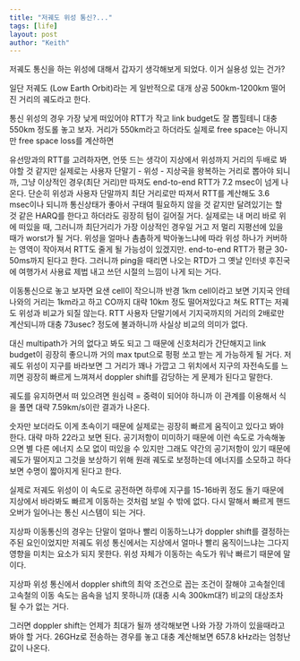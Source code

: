 ```yaml
---
title: "저궤도 위성 통신?..."
tags: [life]
layout: post
author: "Keith"
---
```


저궤도 통신을 하는 위성에 대해서 갑자기 생각해보게 되었다. 이거 실용성 있는 건가?

일단 저궤도 (Low Earth Orbit)라는 게 일반적으로 대개 상공 500km-1200km 떨어진 거리의 궤도라고 한다.

통신 위성의 경우 가장 낮게 떠있어야 RTT가 작고 link budget도 잘 뽑힐테니 대충 550km 정도롤 놓고 보자. 거리가 550km라고 하더라도 실제로 free space는 아니지만 free space loss를 계산하면 

유선망과의 RTT를 고려하자면, 언뜻 드는 생각이 지상에서 위성까지 거리의 두배로 봐야할 것 같지만 실제로는 사용자 단말기 - 위성 - 지상국을 왕복하는 거리로 뽑아야 되니까, 그냥 이상적인 경우(최단 거리)만 따져도 end-to-end RTT가 7.2 msec이 넘게 나온다. 단순히 위성과 사용자 단말까지 최단 거리로만 따져서 RTT를 계산해도 3.6 msec이나 되니까 통신상태가 좋아서 구태여 필요하지 않을 것 같지만 달려있기는 할 것 같은 HARQ를 한다고 하더라도 굉장히 텀이 길어질 거다. 실제로는 내 머리 바로 위에 떠있을 때, 그러니까 최단거리가 가장 이상적인 경우일 거고 저 멀리 지평선에 있을 때가 worst가 될 거다. 위성을 얼마나 촘촘하게 박아놓느냐에 따라 위성 하나가 커버하는 영역이 작아져서 RTT도 줄게 될 가능성이 있겠지만. end-to-end RTT가 평균 30-50ms까지 된다고 한다. 그러니까 ping을 때리면 나오는 RTD가 그 옛날 인터넷 후진국에 여행가서 사용료 제법 내고 쓰던 시절의 느낌이 나게 되는 거다.

이동통신으로 놓고 보자면 요샌 cell이 작으니까 반경 1km cell이라고 보면 기지국 안테나와의 거리는 1km라고 하고 CO까지 대략 10km 정도 떨어져있다고 쳐도 RTT는 저궤도 위성과 비교가 되질 않는다. RTT 사용자 단말기에서 기지국까지의 거리의 2배로만 계산되니까 대충 73usec? 정도에 불과하니까 사실상 비교의 의미가 없다.

대신 multipath가 거의 없다고 봐도 되고 그 때문에 신호처리가 간단해지고 link budget이 굉장히 좋으니까 거의 max tput으로 펑펑 쏘고 받는 게 가능하게 될 거다. 저궤도 위성이 지구를 바라보면 그 거리가 꽤나 가깝고 그 위치에서 지구의 자전속도를 느끼면 굉장히 빠르게 느껴져서 doppler shift를 감당하는 게 문제가 된다고 말한다. 

궤도를 유지하면서 떠 있으려면 원심력 = 중력이 되어야 하니까 이 관계를 이용해서 식을 풀면 대략 7.59km/s이란 결과가 나온다.

숫자만 보더라도 이게 초속이기 때문에 실제로는 굉장히 빠르게 움직이고 있다고 봐야 한다. 대략 마하 22라고 보면 된다. 공기저항이 미미하기 때문에 이런 속도로 가속해놓으면 별 다른 에너지 소모 없이 떠있을 수 있지만 그래도 약간의 공기저항이 있기 때문에 궤도가 떨어지고 그것을 보상하기 위해 원래 궤도로 보정하는데 에너지를 소모하고 하다보면 수명이 짧아지게 된다고 한다.

실제로 저궤도 위성이 이 속도로 공전하면 하루에 지구를 15-16바퀴 정도 돌기 때문에 지상에서 바라봐도 빠르게 이동하는 것처럼 보일 수 밖에 없다. 다시 말해서 빠르게 핸드오버가 일어나는 통신 시스템이 되는 거다.

지상파 이동통신의 경우는 단말이 얼마나 빨리 이동하느냐가 doppler shift를 결정하는 주된 요인이었지만 저궤도 위성 통신에서는 지상에서 얼마나 빨리 움직이느냐는 그다지 영향을 미치는 요소가 되지 못한다. 위성 자체가 이동하는 속도가 워낙 빠르기 때문에 말이다.

지상파 위성 통신에서 doppler shift의 최악 조건으로 꼽는 조건이 잘해야 고속철인데 고속철의 이동 속도는 음속을 넘지 못하니까 (대충 시속 300km대?) 비교의 대상조차 될 수가 없는 거다. 

그러면 doppler shift는 언제가 최대가 될까 생각해보면 나와 가장 가까이 있을때라고 봐야 할 거다. 26GHz로 전송하는 경우를 놓고 대충 계산해보면 657.8 kHz라는 엄청난 값이 나온다.

